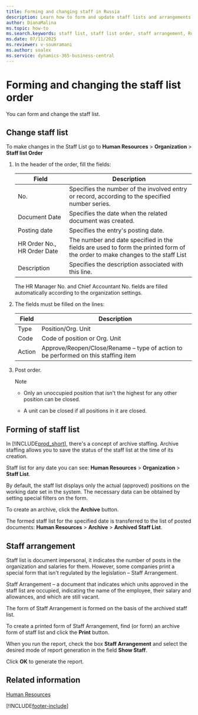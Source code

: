 ```yaml
---
title: Forming and changing staff in Russia
description: Learn how to form and update staff lists and arrangements in Business Central for Russia.
author: DianaMalina
ms.topic: how-to
ms.search.keywords: staff list, staff list order, staff arrangement, Russia
ms.date: 07/11/2025
ms.reviewer: v-soumramani
ms.author: soalex
ms.service: dynamics-365-business-central
---
```


# Forming and changing the staff list order

You can form and change the staff list.

## Change staff list

To make changes in the Staff List  go to **Human Resources** > **Organization** > **Staff list Order**

1. In the header of the order, fill the fields:

   | Field | Description |
   |--|--|
   | No. | Specifies the number of the involved entry or record, according to the specified number series. |
   | Document Date | Specifies the date when the related document was created. |
   | Posting date | Specifies the entry's posting date. |
   | HR Order No., HR Order Date | The number and date specified in the fields are used to form the printed form of the order to make changes to the staff List |
   | Description | Specifies the description associated with this line. |

   The HR Manager No. and Chief Accountant No. fields are filled automatically according to the organization settings.

1. The fields must be filled on the lines:

   | Field | Description |
   |--|--|
   | Type | Position/Org. Unit |
   | Code | Code of position or Org. Unit |
   | Action | Approve/Reopen/Close/Rename – type of action to be performed on this staffing item |

1. Post order.

   > [!NOTE]
   > - Only an unoccupied position that isn't the highest for any other position can be closed.
   >
   > - A unit can be closed if all positions in it are closed.

## Forming of staff list

In [!INCLUDE[prod_short](../../includes/prod_short.md)], there's a concept of archive staffing. Archive staffing allows you to save the status of the staff list at the time of its creation.

Staff list for any date you can see: **Human Resources** > **Organization** > **Staff List**.

By default, the staff list displays only the actual (approved) positions on the working date set in the system. The necessary data can be obtained by setting special filters on the form.

To create an archive, click the **Archive** button.

The formed staff list for the specified date is transferred to the list of posted documents: **Human Resources** > **Archive** > **Archived Staff List**.

## Staff arrangement

Staff list is document impersonal, it indicates the number of posts in the organization and salaries for them. However, some companies print a special form that isn't regulated by the legislation – Staff Arrangement.

Staff Arrangement – a document that indicates which units approved in the staff list are occupied, indicating the name of the employee, their salary and allowances, and which are still vacant.

The form of  Staff Arrangement is formed on the basis of the archived staff list.

To create a printed form of Staff Arrangement, find (or form) an archive form of staff list and click the **Print** button.

When you run the report, check the box **Staff Arrangement** and select the desired mode of report generation in the field **Show Staff**.

Click **OK** to generate the report.

## Related information

[Human Resources](Human-Resources.md)  

[!INCLUDE[footer-include](../../includes/footer-banner.md)]
